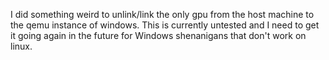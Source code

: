 I did something weird to unlink/link the only gpu from the host machine to the qemu instance of windows.
This is currently untested and I need to get it going again in the future for Windows shenanigans that don't work on linux.